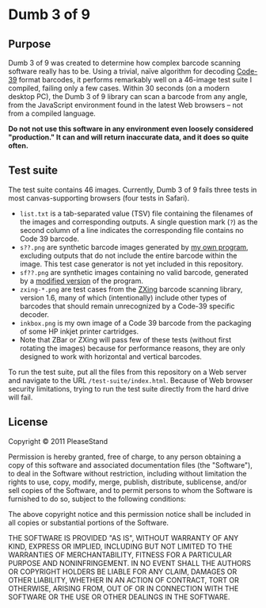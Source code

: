 # Dumb 3 of 9

## Purpose

Dumb 3 of 9 was created to determine how complex barcode scanning software really has to be. Using a trivial, naïve algorithm for decoding [Code-39](http://en.wikipedia.org/wiki/Code_39) format barcodes, it performs remarkably well on a 46-image test suite I compiled, failing only a few cases. Within 30 seconds (on a modern desktop PC), the Dumb 3 of 9 library can scan a barcode from any angle, from the JavaScript environment found in the latest Web browsers &ndash; not from a compiled language.

**Do not not use this software in any environment even loosely considered "production." It can and will return inaccurate data, and it does so quite often.**

## Test suite

The test suite contains 46 images. Currently, Dumb 3 of 9 fails three tests in most canvas-supporting browsers (four tests in Safari).

* `list.txt` is a tab-separated value (TSV) file containing the filenames of the images and corresponding outputs. A single question mark (`?`) as the second column of a line indicates the corresponding file contains no Code 39 barcode.
* `s??.png` are synthetic barcode images generated by [my own program](http://jsfiddle.net/frEyb/61/), excluding outputs that do not include the entire barcode within the image. This test case generator is not yet included in this repository.
* `sf??.png` are synthetic images containing no valid barcode, generated by a [modified version](http://jsfiddle.net/JUkrU/2/) of the program.
* `zxing-*.png` are test cases from the [ZXing](http://code.google.com/p/zxing/) barcode scanning library, version 1.6, many of which (intentionally) include other types of barcodes that should remain unrecognized by a Code-39 specific decoder.
* `inkbox.png` is my own image of a Code 39 barcode from the packaging of some HP inkjet printer cartridges.
* Note that ZBar or ZXing will pass few of these tests (without first rotating the images) because for performance reasons, they are only designed to work with horizontal and vertical barcodes.

To run the test suite, put all the files from this repository on a Web server and navigate to the URL `/test-suite/index.html`. Because of Web browser security limitations, trying to run the test suite directly from the hard drive will fail.

## License

Copyright © 2011 PleaseStand

Permission is hereby granted, free of charge, to any person obtaining a copy of this software and associated documentation files (the "Software"), to deal in the Software without restriction, including without limitation the rights to use, copy, modify, merge, publish, distribute, sublicense, and/or sell copies of the Software, and to permit persons to whom the Software is furnished to do so, subject to the following conditions:

The above copyright notice and this permission notice shall be included in all copies or substantial portions of the Software.

THE SOFTWARE IS PROVIDED "AS IS", WITHOUT WARRANTY OF ANY KIND, EXPRESS OR IMPLIED, INCLUDING BUT NOT LIMITED TO THE WARRANTIES OF MERCHANTABILITY, FITNESS FOR A PARTICULAR PURPOSE AND NONINFRINGEMENT. IN NO EVENT SHALL THE AUTHORS OR COPYRIGHT HOLDERS BE LIABLE FOR ANY CLAIM, DAMAGES OR OTHER LIABILITY, WHETHER IN AN ACTION OF CONTRACT, TORT OR OTHERWISE, ARISING FROM, OUT OF OR IN CONNECTION WITH THE SOFTWARE OR THE USE OR OTHER DEALINGS IN THE SOFTWARE.

